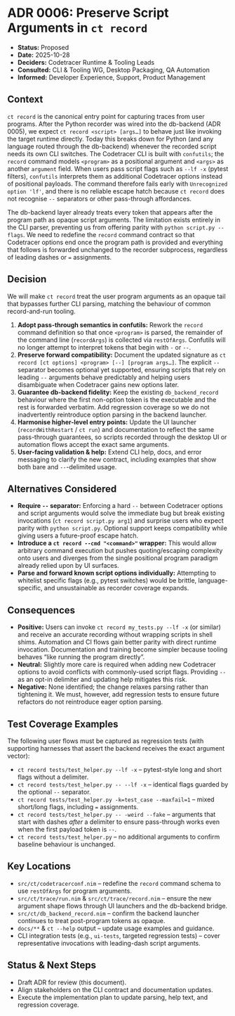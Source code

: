 # ADR 0006: Preserve Script Arguments in `ct record`

- **Status:** Proposed
- **Date:** 2025-10-28
- **Deciders:** Codetracer Runtime & Tooling Leads
- **Consulted:** CLI & Tooling WG, Desktop Packaging, QA Automation
- **Informed:** Developer Experience, Support, Product Management

## Context

`ct record` is the canonical entry point for capturing traces from user programs. After the Python recorder was wired into the db-backend (ADR 0005), we expect `ct record <script> [args…]` to behave just like invoking the target runtime directly. Today this breaks down for Python (and any language routed through the db-backend) whenever the recorded script needs its own CLI switches. The Codetracer CLI is built with `confutils`; the `record` command models `<program>` as a positional argument and `<args>` as another `argument` field. When users pass script flags such as `--lf -x` (pytest filters), `confutils` interprets them as additional Codetracer options instead of positional payloads. The command therefore fails early with `Unrecognized option 'lf'`, and there is no reliable escape hatch because `ct record` does not recognise `--` separators or other pass-through affordances.

The db-backend layer already treats every token that appears after the program path as opaque script arguments. The limitation exists entirely in the CLI parser, preventing us from offering parity with `python script.py --flags`. We need to redefine the `record` command contract so that Codetracer options end once the program path is provided and everything that follows is forwarded unchanged to the recorder subprocess, regardless of leading dashes or `=` assignments.

## Decision

We will make `ct record` treat the user program arguments as an opaque tail that bypasses further CLI parsing, matching the behaviour of common record-and-run tooling.

1. **Adopt pass-through semantics in confutils:** Rework the `record` command definition so that once `<program>` is parsed, the remainder of the command line (`recordArgs`) is collected via `restOfArgs`. Confutils will no longer attempt to interpret tokens that begin with `-` or `--`.
2. **Preserve forward compatibility:** Document the updated signature as `ct record [ct options] <program> [--] [program args…]`. The explicit `--` separator becomes optional yet supported, ensuring scripts that rely on leading `--` arguments behave predictably and helping users disambiguate when Codetracer gains new options later.
3. **Guarantee db-backend fidelity:** Keep the existing `db_backend_record` behaviour where the first non-option token is the executable and the rest is forwarded verbatim. Add regression coverage so we do not inadvertently reintroduce option parsing in the backend launcher.
4. **Harmonise higher-level entry points:** Update the UI launcher (`recordWithRestart` / `ct run`) and documentation to reflect the same pass-through guarantees, so scripts recorded through the desktop UI or automation flows accept the exact same arguments.
5. **User-facing validation & help:** Extend CLI help, docs, and error messaging to clarify the new contract, including examples that show both bare and `--`-delimited usage.

## Alternatives Considered

- **Require `--` separator:** Enforcing a hard `--` between Codetracer options and script arguments would solve the immediate bug but break existing invocations (`ct record script.py arg1`) and surprise users who expect parity with `python script.py`. Optional support keeps compatibility while giving users a future-proof escape hatch.
- **Introduce a `ct record --cmd "<command>"` wrapper:** This would allow arbitrary command execution but pushes quoting/escaping complexity onto users and diverges from the single positional program paradigm already relied upon by UI surfaces.
- **Parse and forward known script options individually:** Attempting to whitelist specific flags (e.g., pytest switches) would be brittle, language-specific, and unsustainable as recorder coverage expands.

## Consequences

- **Positive:** Users can invoke `ct record my_tests.py --lf -x` (or similar) and receive an accurate recording without wrapping scripts in shell shims. Automation and CI flows gain better parity with direct runtime invocation. Documentation and training become simpler because tooling behaves “like running the program directly”.
- **Neutral:** Slightly more care is required when adding new Codetracer options to avoid conflicts with commonly-used script flags. Providing `--` as an opt-in delimiter and updating help mitigates this risk.
- **Negative:** None identified; the change relaxes parsing rather than tightening it. We must, however, add regression tests to ensure future refactors do not reintroduce eager option parsing.

## Test Coverage Examples

The following user flows must be captured as regression tests (with supporting harnesses that assert the backend receives the exact argument vector):

- `ct record tests/test_helper.py --lf -x` – pytest-style long and short flags without a delimiter.
- `ct record tests/test_helper.py -- --lf -x` – identical flags guarded by the optional `--` separator.
- `ct record tests/test_helper.py -k=test_case --maxfail=1` – mixed short/long flags, including `=` assignments.
- `ct record tests/test_helper.py -- -weird --fake` – arguments that start with dashes *after* a delimiter to ensure pass-through works even when the first payload token is `--`.
- `ct record tests/test_helper.py` – no additional arguments to confirm baseline behaviour is unchanged.

## Key Locations

- `src/ct/codetracerconf.nim` – redefine the `record` command schema to use `restOfArgs` for program arguments.
- `src/ct/trace/run.nim` & `src/ct/trace/record.nim` – ensure the new argument shape flows through UI launchers and the db-backend bridge.
- `src/ct/db_backend_record.nim` – confirm the backend launcher continues to treat post-program tokens as opaque.
- `docs/**` & `ct --help` output – update usage examples and guidance.
- CLI integration tests (e.g., `ui-tests`, targeted regression tests) – cover representative invocations with leading-dash script arguments.

## Status & Next Steps

- Draft ADR for review (this document).
- Align stakeholders on the CLI contract and documentation updates.
- Execute the implementation plan to update parsing, help text, and regression coverage.
